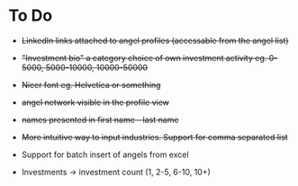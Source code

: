 # To Do
* ~~LinkedIn links attached to angel profiles (accessable from the angel list)~~
* ~~"Investment bio" a category choice of own investment activity eg. 0-5000, 5000-10000, 10000-50000~~
* ~~Nicer font eg. Helvetica or something~~
* ~~angel network visible in the profile view~~ 
* ~~names presented in first name - last name~~
* ~~More intuitive way to input industries. Support for comma separated list~~
* Support for batch insert of angels from excel

* Investments -> investment count (1, 2-5, 6-10, 10+)